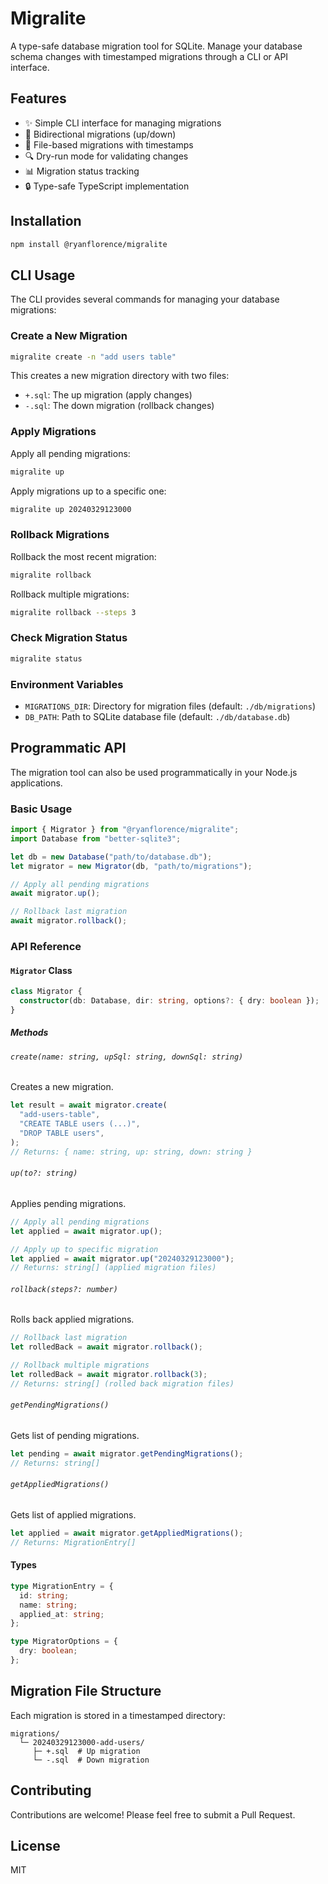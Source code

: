 # Migralite

A type-safe database migration tool for SQLite. Manage your database schema changes with timestamped migrations through a CLI or API interface.

## Features

- ✨ Simple CLI interface for managing migrations
- 🔄 Bidirectional migrations (up/down)
- 📁 File-based migrations with timestamps
- 🔍 Dry-run mode for validating changes
- 📊 Migration status tracking
- 🔒 Type-safe TypeScript implementation

## Installation

```bash
npm install @ryanflorence/migralite
```

## CLI Usage

The CLI provides several commands for managing your database migrations:

### Create a New Migration

```bash
migralite create -n "add users table"
```

This creates a new migration directory with two files:

- `+.sql`: The up migration (apply changes)
- `-.sql`: The down migration (rollback changes)

### Apply Migrations

Apply all pending migrations:

```bash
migralite up
```

Apply migrations up to a specific one:

```bash
migralite up 20240329123000
```

### Rollback Migrations

Rollback the most recent migration:

```bash
migralite rollback
```

Rollback multiple migrations:

```bash
migralite rollback --steps 3
```

### Check Migration Status

```bash
migralite status
```

### Environment Variables

- `MIGRATIONS_DIR`: Directory for migration files (default: `./db/migrations`)
- `DB_PATH`: Path to SQLite database file (default: `./db/database.db`)

## Programmatic API

The migration tool can also be used programmatically in your Node.js applications.

### Basic Usage

```typescript
import { Migrator } from "@ryanflorence/migralite";
import Database from "better-sqlite3";

let db = new Database("path/to/database.db");
let migrator = new Migrator(db, "path/to/migrations");

// Apply all pending migrations
await migrator.up();

// Rollback last migration
await migrator.rollback();
```

### API Reference

#### `Migrator` Class

```typescript
class Migrator {
  constructor(db: Database, dir: string, options?: { dry: boolean });
}
```

##### Methods

###### `create(name: string, upSql: string, downSql: string)`

Creates a new migration.

```typescript
let result = await migrator.create(
  "add-users-table",
  "CREATE TABLE users (...)",
  "DROP TABLE users",
);
// Returns: { name: string, up: string, down: string }
```

###### `up(to?: string)`

Applies pending migrations.

```typescript
// Apply all pending migrations
let applied = await migrator.up();

// Apply up to specific migration
let applied = await migrator.up("20240329123000");
// Returns: string[] (applied migration files)
```

###### `rollback(steps?: number)`

Rolls back applied migrations.

```typescript
// Rollback last migration
let rolledBack = await migrator.rollback();

// Rollback multiple migrations
let rolledBack = await migrator.rollback(3);
// Returns: string[] (rolled back migration files)
```

###### `getPendingMigrations()`

Gets list of pending migrations.

```typescript
let pending = await migrator.getPendingMigrations();
// Returns: string[]
```

###### `getAppliedMigrations()`

Gets list of applied migrations.

```typescript
let applied = await migrator.getAppliedMigrations();
// Returns: MigrationEntry[]
```

#### Types

```typescript
type MigrationEntry = {
  id: string;
  name: string;
  applied_at: string;
};

type MigratorOptions = {
  dry: boolean;
};
```

## Migration File Structure

Each migration is stored in a timestamped directory:

```
migrations/
  └─ 20240329123000-add-users/
     ├─ +.sql  # Up migration
     └─ -.sql  # Down migration
```

## Contributing

Contributions are welcome! Please feel free to submit a Pull Request.

## License

MIT
